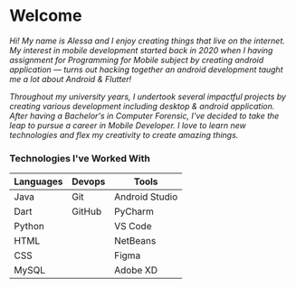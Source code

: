 # Welcome

*Hi! My name is Alessa and I enjoy creating things that live on the internet. My interest in mobile development started back in 2020 when I having assignment for Programming for Mobile subject by creating android application — turns out hacking together an android development taught me a lot about Android & Flutter!*

*Throughout my university years, I undertook several impactful projects by creating various development including desktop & android application. After having a Bachelor's in Computer Forensic, I've decided to take the leap to pursue a career in Mobile Developer. I love to learn new technologies and flex my creativity to create amazing things.*

### Technologies I've Worked With
| Languages | Devops | Tools |
| ------ | ------ | ------ |
| Java | Git    | Android Studio |
| Dart | GitHub | PyCharm |
| Python | &nbsp; | VS Code |
| HTML | &nbsp; | NetBeans |
| CSS | &nbsp; | Figma |
| MySQL | &nbsp; | Adobe XD |
